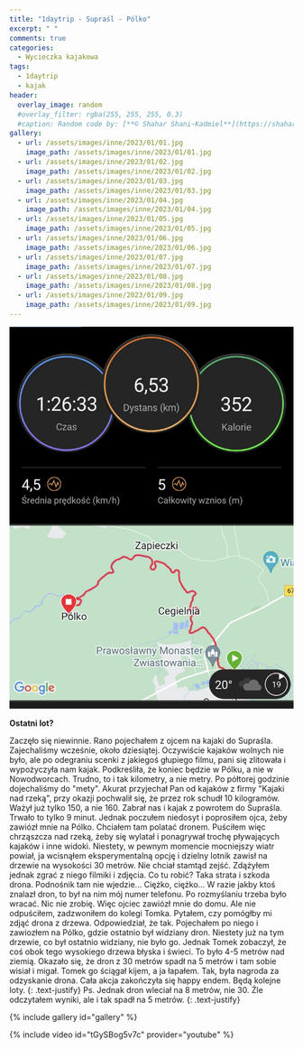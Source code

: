 ```yaml
---
title: "1daytrip - Supraśl - Pólko"
excerpt: " "
comments: true
categories:
  - Wycieczka kajakowa
tags:
  - 1daytrip
  - kajak
header:
  overlay_image: random
  #overlay_filter: rgba(255, 255, 255, 0.3)
  #caption: Random code by: [**© Shahar Shani-Kadmiel**](https://shaharkadmiel.github.io)"
gallery:
  - url: /assets/images/inne/2023/01/01.jpg
    image_path: /assets/images/inne/2023/01/01.jpg
  - url: /assets/images/inne/2023/01/02.jpg
    image_path: /assets/images/inne/2023/01/02.jpg
  - url: /assets/images/inne/2023/01/03.jpg
    image_path: /assets/images/inne/2023/01/03.jpg
  - url: /assets/images/inne/2023/01/04.jpg
    image_path: /assets/images/inne/2023/01/04.jpg
  - url: /assets/images/inne/2023/01/05.jpg
    image_path: /assets/images/inne/2023/01/05.jpg
  - url: /assets/images/inne/2023/01/06.jpg
    image_path: /assets/images/inne/2023/01/06.jpg
  - url: /assets/images/inne/2023/01/07.jpg
    image_path: /assets/images/inne/2023/01/07.jpg
  - url: /assets/images/inne/2023/01/08.jpg
    image_path: /assets/images/inne/2023/01/08.jpg
  - url: /assets/images/inne/2023/01/09.jpg
    image_path: /assets/images/inne/2023/01/09.jpg    
---
```

![mapka](/assets/images/inne/2023/01/mapka.png)

**Ostatni lot?**

Zaczęło się niewinnie. Rano pojechałem z ojcem na kajaki do Supraśla. Zajechaliśmy wcześnie, około dziesiątej. Oczywiście kajaków wolnych nie było, ale po odegraniu scenki z jakiegoś głupiego filmu, pani się zlitowała i wypożyczyła nam kajak. Podkreśliła, że koniec będzie w Pólku, a nie w Nowodworcach. Trudno, to i tak kilometry, a nie metry. Po półtorej godzinie dojechaliśmy do "mety". Akurat przyjechał Pan od kajaków z firmy "Kajaki nad rzeką", przy okazji pochwalił się, że przez rok schudł 10 kilogramów. Ważył już tylko 150, a nie 160. Zabrał nas i kajak z powrotem do Supraśla. Trwało to tylko 9 minut. Jednak poczułem niedosyt i poprosiłem ojca, żeby zawiózł mnie na Pólko. Chciałem tam polatać dronem. Puściłem więc chrząszcza nad rzeką, żeby się wylatał i ponagrywał trochę pływających kajaków i inne widoki. Niestety, w pewnym momencie mocniejszy wiatr powiał, ja wcisnąłem eksperymentalną opcję i dzielny lotnik zawisł na drzewie na wysokości 30 metrów. Nie chciał stamtąd zejść. 
Zdążyłem jednak zgrać z niego filmiki i zdjęcia. Co tu robić? Taka strata i szkoda drona. Podnośnik tam nie wjedzie... Ciężko, ciężko... W razie jakby ktoś znalazł dron, to był na nim mój numer telefonu. Po rozmyślaniu trzeba było wracać. Nic nie zrobię. Więc ojciec zawiózł mnie do domu. Ale nie odpuściłem, zadzwoniłem do kolegi Tomka. Pytałem, czy pomógłby mi zdjąć drona z drzewa. Odpowiedział, że tak. Pojechałem po niego i zawiozłem na Pólko, gdzie ostatnio był widziany dron. Niestety już na tym drzewie, co był ostatnio widziany, nie było go. Jednak Tomek zobaczył, że coś obok tego wysokiego drzewa błyska i świeci. To było 4-5 metrów nad ziemią. Okazało się, że dron z 30 metrów spadł na 5 metrów i tam sobie wisiał i migał. Tomek go ściągał kijem, a ja łapałem. Tak, była nagroda za odzyskanie drona. Cała akcja zakończyła się happy endem. Będą kolejne loty.
{: .text-justify}
Ps. Jednak dron wleciał na 8 metrów, nie 30. Źle odczytałem wyniki, ale i tak spadł na 5 metrów.
{: .text-justify}

{% include gallery id="gallery" %}

{% include video id="tGySBog5v7c" provider="youtube" %}
